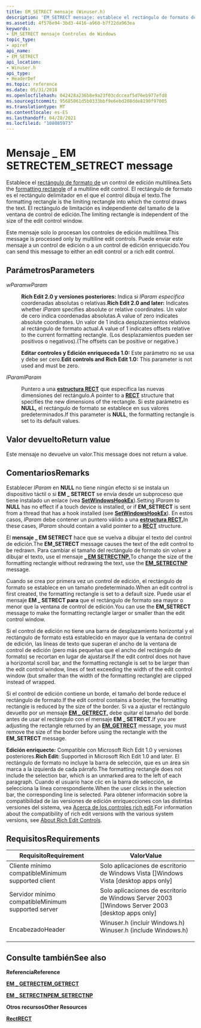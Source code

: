 ```yaml
---
title: EM_SETRECT mensaje (Winuser.h)
description: 'EM_SETRECT mensaje: establece el rectángulo de formato de un control de edición multilínea.'
ms.assetid: 4f576e94-3bd3-4416-a960-b7f22da963ea
keywords:
- EM_SETRECT mensaje Controles de Windows
topic_type:
- apiref
api_name:
- EM_SETRECT
api_location:
- Winuser.h
api_type:
- HeaderDef
ms.topic: reference
ms.date: 05/31/2018
ms.openlocfilehash: 042428a236b8e9a23f03cdcceaf5d76eb977efd8
ms.sourcegitcommit: 95685061d5b0333bbf9e6ebd208dde8190f97005
ms.translationtype: MT
ms.contentlocale: es-ES
ms.lasthandoff: 04/28/2021
ms.locfileid: "108085973"
---
```

# <a name="em_setrect-message"></a><span data-ttu-id="1020f-104">Mensaje \_ EM SETRECT</span><span class="sxs-lookup"><span data-stu-id="1020f-104">EM\_SETRECT message</span></span>

<span data-ttu-id="1020f-105">Establece el [rectángulo de formato de](about-edit-controls.md) un control de edición multilínea.</span><span class="sxs-lookup"><span data-stu-id="1020f-105">Sets the [formatting rectangle](about-edit-controls.md) of a multiline edit control.</span></span> <span data-ttu-id="1020f-106">El rectángulo de formato es el rectángulo delimitador en el que el control dibuja el texto.</span><span class="sxs-lookup"><span data-stu-id="1020f-106">The formatting rectangle is the limiting rectangle into which the control draws the text.</span></span> <span data-ttu-id="1020f-107">El rectángulo de limitación es independiente del tamaño de la ventana de control de edición.</span><span class="sxs-lookup"><span data-stu-id="1020f-107">The limiting rectangle is independent of the size of the edit control window.</span></span>

<span data-ttu-id="1020f-108">Este mensaje solo lo procesan los controles de edición multilínea.</span><span class="sxs-lookup"><span data-stu-id="1020f-108">This message is processed only by multiline edit controls.</span></span> <span data-ttu-id="1020f-109">Puede enviar este mensaje a un control de edición o a un control de edición enriquecido.</span><span class="sxs-lookup"><span data-stu-id="1020f-109">You can send this message to either an edit control or a rich edit control.</span></span>

## <a name="parameters"></a><span data-ttu-id="1020f-110">Parámetros</span><span class="sxs-lookup"><span data-stu-id="1020f-110">Parameters</span></span>

<dl> <dt>

<span data-ttu-id="1020f-111">*wParam*</span><span class="sxs-lookup"><span data-stu-id="1020f-111">*wParam*</span></span> 
</dt> <dd>

<span data-ttu-id="1020f-112">**Rich Edit 2.0 y versiones posteriores:** Indica si *lParam especifica* coordenadas absolutas o relativas.</span><span class="sxs-lookup"><span data-stu-id="1020f-112">**Rich Edit 2.0 and later:** Indicates whether *lParam* specifies absolute or relative coordinates.</span></span> <span data-ttu-id="1020f-113">Un valor de cero indica coordenadas absolutas.</span><span class="sxs-lookup"><span data-stu-id="1020f-113">A value of zero indicates absolute coordinates.</span></span> <span data-ttu-id="1020f-114">Un valor de 1 indica desplazamientos relativos al rectángulo de formato actual.</span><span class="sxs-lookup"><span data-stu-id="1020f-114">A value of 1 indicates offsets relative to the current formatting rectangle.</span></span> <span data-ttu-id="1020f-115">(Los desplazamientos pueden ser positivos o negativos).</span><span class="sxs-lookup"><span data-stu-id="1020f-115">(The offsets can be positive or negative.)</span></span>

<span data-ttu-id="1020f-116">**Editar controles y Edición enriqueceda 1.0:** Este parámetro no se usa y debe ser cero.</span><span class="sxs-lookup"><span data-stu-id="1020f-116">**Edit controls and Rich Edit 1.0:** This parameter is not used and must be zero.</span></span>

</dd> <dt>

<span data-ttu-id="1020f-117">*lParam*</span><span class="sxs-lookup"><span data-stu-id="1020f-117">*lParam*</span></span> 
</dt> <dd>

<span data-ttu-id="1020f-118">Puntero a una [**estructura RECT**](/previous-versions//dd162897(v=vs.85)) que especifica las nuevas dimensiones del rectángulo.</span><span class="sxs-lookup"><span data-stu-id="1020f-118">A pointer to a [**RECT**](/previous-versions//dd162897(v=vs.85)) structure that specifies the new dimensions of the rectangle.</span></span> <span data-ttu-id="1020f-119">Si este parámetro es **NULL,** el rectángulo de formato se establece en sus valores predeterminados.</span><span class="sxs-lookup"><span data-stu-id="1020f-119">If this parameter is **NULL**, the formatting rectangle is set to its default values.</span></span>

</dd> </dl>

## <a name="return-value"></a><span data-ttu-id="1020f-120">Valor devuelto</span><span class="sxs-lookup"><span data-stu-id="1020f-120">Return value</span></span>

<span data-ttu-id="1020f-121">Este mensaje no devuelve un valor.</span><span class="sxs-lookup"><span data-stu-id="1020f-121">This message does not return a value.</span></span>

## <a name="remarks"></a><span data-ttu-id="1020f-122">Comentarios</span><span class="sxs-lookup"><span data-stu-id="1020f-122">Remarks</span></span>

<span data-ttu-id="1020f-123">Establecer *lParam* en **NULL** no tiene ningún efecto si se instala un dispositivo táctil o si **EM \_ SETRECT** se envía desde un subproceso que tiene instalado un enlace (vea [**SetWindowsHookEx**](/windows/desktop/api/winuser/nf-winuser-setwindowshookexa)).</span><span class="sxs-lookup"><span data-stu-id="1020f-123">Setting *lParam* to **NULL** has no effect if a touch device is installed, or if **EM\_SETRECT** is sent from a thread that has a hook installed (see [**SetWindowsHookEx**](/windows/desktop/api/winuser/nf-winuser-setwindowshookexa)).</span></span> <span data-ttu-id="1020f-124">En estos casos, *lParam* debe contener un puntero válido a una [**estructura RECT.**](/previous-versions//dd162897(v=vs.85))</span><span class="sxs-lookup"><span data-stu-id="1020f-124">In these cases, *lParam* should contain a valid pointer to a [**RECT**](/previous-versions//dd162897(v=vs.85)) structure.</span></span>

<span data-ttu-id="1020f-125">El **mensaje \_ EM SETRECT** hace que se vuelva a dibujar el texto del control de edición.</span><span class="sxs-lookup"><span data-stu-id="1020f-125">The **EM\_SETRECT** message causes the text of the edit control to be redrawn.</span></span> <span data-ttu-id="1020f-126">Para cambiar el tamaño del rectángulo de formato sin volver a dibujar el texto, use el mensaje [**\_ EM SETRECTNP.**](em-setrectnp.md)</span><span class="sxs-lookup"><span data-stu-id="1020f-126">To change the size of the formatting rectangle without redrawing the text, use the [**EM\_SETRECTNP**](em-setrectnp.md) message.</span></span>

<span data-ttu-id="1020f-127">Cuando se crea por primera vez un control de edición, el rectángulo de formato se establece en un tamaño predeterminado.</span><span class="sxs-lookup"><span data-stu-id="1020f-127">When an edit control is first created, the formatting rectangle is set to a default size.</span></span> <span data-ttu-id="1020f-128">Puede usar el mensaje **EM \_ SETRECT para** que el rectángulo de formato sea mayor o menor que la ventana de control de edición.</span><span class="sxs-lookup"><span data-stu-id="1020f-128">You can use the **EM\_SETRECT** message to make the formatting rectangle larger or smaller than the edit control window.</span></span>

<span data-ttu-id="1020f-129">Si el control de edición no tiene una barra de desplazamiento horizontal y el rectángulo de formato está establecido en mayor que la ventana de control de edición, las líneas de texto que superan el ancho de la ventana de control de edición (pero más pequeñas que el ancho del rectángulo de formato) se recortan en lugar de ajustarse.</span><span class="sxs-lookup"><span data-stu-id="1020f-129">If the edit control does not have a horizontal scroll bar, and the formatting rectangle is set to be larger than the edit control window, lines of text exceeding the width of the edit control window (but smaller than the width of the formatting rectangle) are clipped instead of wrapped.</span></span>

<span data-ttu-id="1020f-130">Si el control de edición contiene un borde, el tamaño del borde reduce el rectángulo de formato.</span><span class="sxs-lookup"><span data-stu-id="1020f-130">If the edit control contains a border, the formatting rectangle is reduced by the size of the border.</span></span> <span data-ttu-id="1020f-131">Si va a ajustar el rectángulo devuelto por un mensaje [**EM \_ GETRECT,**](em-getrect.md) debe quitar el tamaño del borde antes de usar el rectángulo con el mensaje **EM \_ SETRECT.**</span><span class="sxs-lookup"><span data-stu-id="1020f-131">If you are adjusting the rectangle returned by an [**EM\_GETRECT**](em-getrect.md) message, you must remove the size of the border before using the rectangle with the **EM\_SETRECT** message.</span></span>

<span data-ttu-id="1020f-132">**Edición enriquecte:** Compatible con Microsoft Rich Edit 1.0 y versiones posteriores.</span><span class="sxs-lookup"><span data-stu-id="1020f-132">**Rich Edit:** Supported in Microsoft Rich Edit 1.0 and later.</span></span> <span data-ttu-id="1020f-133">El rectángulo de formato no incluye la barra de selección, que es un área sin marca a la izquierda de cada párrafo.</span><span class="sxs-lookup"><span data-stu-id="1020f-133">The formatting rectangle does not include the selection bar, which is an unmarked area to the left of each paragraph.</span></span> <span data-ttu-id="1020f-134">Cuando el usuario hace clic en la barra de selección, se selecciona la línea correspondiente.</span><span class="sxs-lookup"><span data-stu-id="1020f-134">When the user clicks in the selection bar, the corresponding line is selected.</span></span> <span data-ttu-id="1020f-135">Para obtener información sobre la compatibilidad de las versiones de edición enriquecciones con las distintas versiones del sistema, vea [Acerca de los controles rich edit](about-rich-edit-controls.md).</span><span class="sxs-lookup"><span data-stu-id="1020f-135">For information about the compatibility of rich edit versions with the various system versions, see [About Rich Edit Controls](about-rich-edit-controls.md).</span></span>

## <a name="requirements"></a><span data-ttu-id="1020f-136">Requisitos</span><span class="sxs-lookup"><span data-stu-id="1020f-136">Requirements</span></span>



| <span data-ttu-id="1020f-137">Requisito</span><span class="sxs-lookup"><span data-stu-id="1020f-137">Requirement</span></span> | <span data-ttu-id="1020f-138">Valor</span><span class="sxs-lookup"><span data-stu-id="1020f-138">Value</span></span> |
|-------------------------------------|----------------------------------------------------------------------------------------------------------|
| <span data-ttu-id="1020f-139">Cliente mínimo compatible</span><span class="sxs-lookup"><span data-stu-id="1020f-139">Minimum supported client</span></span><br/> | <span data-ttu-id="1020f-140">Solo aplicaciones de escritorio de Windows Vista \[\]</span><span class="sxs-lookup"><span data-stu-id="1020f-140">Windows Vista \[desktop apps only\]</span></span><br/>                                                           |
| <span data-ttu-id="1020f-141">Servidor mínimo compatible</span><span class="sxs-lookup"><span data-stu-id="1020f-141">Minimum supported server</span></span><br/> | <span data-ttu-id="1020f-142">Solo aplicaciones de escritorio de Windows Server 2003 \[\]</span><span class="sxs-lookup"><span data-stu-id="1020f-142">Windows Server 2003 \[desktop apps only\]</span></span><br/>                                                     |
| <span data-ttu-id="1020f-143">Encabezado</span><span class="sxs-lookup"><span data-stu-id="1020f-143">Header</span></span><br/>                   | <dl> <span data-ttu-id="1020f-144"><dt>Winuser.h (incluir Windows.h)</dt></span><span class="sxs-lookup"><span data-stu-id="1020f-144"><dt>Winuser.h (include Windows.h)</dt></span></span> </dl> |



## <a name="see-also"></a><span data-ttu-id="1020f-145">Consulte también</span><span class="sxs-lookup"><span data-stu-id="1020f-145">See also</span></span>

<dl> <dt>

<span data-ttu-id="1020f-146">**Referencia**</span><span class="sxs-lookup"><span data-stu-id="1020f-146">**Reference**</span></span>
</dt> <dt>

[<span data-ttu-id="1020f-147">**EM \_ GETRECT**</span><span class="sxs-lookup"><span data-stu-id="1020f-147">**EM\_GETRECT**</span></span>](em-getrect.md)
</dt> <dt>

[<span data-ttu-id="1020f-148">**EM \_ SETRECTNP**</span><span class="sxs-lookup"><span data-stu-id="1020f-148">**EM\_SETRECTNP**</span></span>](em-setrectnp.md)
</dt> <dt>

<span data-ttu-id="1020f-149">**Otros recursos**</span><span class="sxs-lookup"><span data-stu-id="1020f-149">**Other Resources**</span></span>
</dt> <dt>

<span data-ttu-id="1020f-150">[**Rect**](/previous-versions//dd162897(v=vs.85))</span><span class="sxs-lookup"><span data-stu-id="1020f-150">[**RECT**](/previous-versions//dd162897(v=vs.85))</span></span>
</dt> </dl>

 

